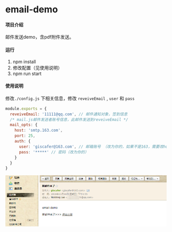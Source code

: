 # email-demo

#### 项目介绍
邮件发送demo，含pdf附件发送。


#### 运行

1. npm install
2. 修改配置（见使用说明）
3. npm run start

#### 使用说明

修改`./config.js` 下相关信息，修改 `reveiveEmail` , `user` 和 `pass`

```js
module.exports = {
  reveiveEmail: '11111@qq.com', // 邮件通知对象，签到信息
  /* mail.js邮件发送者账号信息，此邮件发送到reveiveEmail */
  mail_opts: {
    host: 'smtp.163.com',
    port: 25,
    auth: {
      user: 'giscafer@163.com', // 邮箱账号 （改为你的，如果不是163，需要改host和post，不理解邮件协议请申请163邮箱测试）
      pass: '*****' // 密码（改为你的）
    }
  }
}


```


![](./demo.png)




 